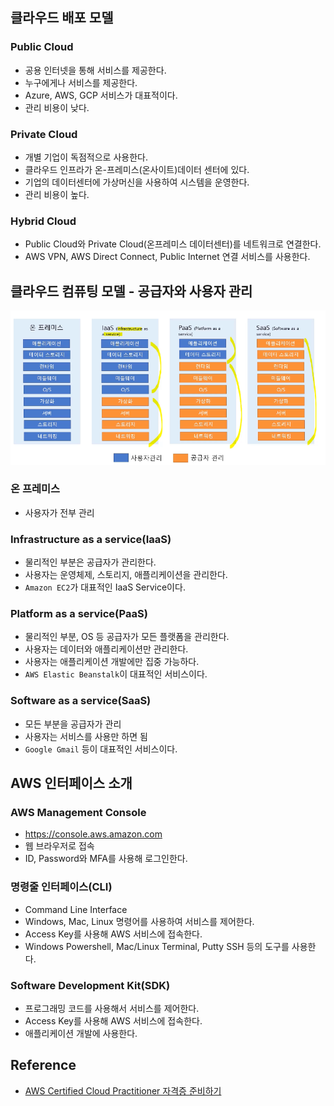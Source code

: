 ## 클라우드 배포 모델

### Public Cloud

* 공용 인터넷을 통해 서비스를 제공한다.
* 누구에게나 서비스를 제공한다. 
* Azure, AWS, GCP 서비스가 대표적이다.
* 관리 비용이 낮다.

### Private Cloud

* 개별 기업이 독점적으로 사용한다.
* 클라우드 인프라가 온-프레미스(온사이트)데이터 센터에 있다.
* 기업의 데이터센터에 가상머신을 사용하여 시스템을 운영한다.
* 관리 비용이 높다.


### Hybrid Cloud

* Public Cloud와 Private Cloud(온프레미스 데이터센터)를 네트워크로 연결한다.
* AWS VPN, AWS Direct Connect, Public Internet 연결 서비스를 사용한다.

## 클라우드 컴퓨팅 모델 - 공급자와 사용자 관리

![cloud_computing_model.png](images/cloud_computing_model.png)

### 온 프레미스
* 사용자가 전부 관리

### Infrastructure as a service(IaaS)
* 물리적인 부분은 공급자가 관리한다.
* 사용자는 운영체제, 스토리지, 애플리케이션을 관리한다.
* `Amazon EC2`가 대표적인 IaaS Service이다.

### Platform as a service(PaaS)
* 물리적인 부분, OS 등 공급자가 모든 플랫폼을 관리한다.
* 사용자는 데이터와 애플리케이션만 관리한다.
* 사용자는 애플리케이션 개발에만 집중 가능하다.
* `AWS Elastic Beanstalk`이 대표적인 서비스이다.

### Software as a service(SaaS)
* 모든 부분을 공급자가 관리
* 사용자는 서비스를 사용만 하면 됨
* `Google Gmail` 등이 대표적인 서비스이다.

## AWS 인터페이스 소개

### AWS Management Console
* https://console.aws.amazon.com
* 웹 브라우저로 접속
* ID, Password와 MFA를 사용해 로그인한다.

### 명령줄 인터페이스(CLI)
* Command Line Interface
* Windows, Mac, Linux 명령어를 사용하여 서비스를 제어한다.
* Access Key를 사용해 AWS 서비스에 접속한다.
* Windows Powershell, Mac/Linux Terminal, Putty SSH 등의 도구를 사용한다.

### Software Development Kit(SDK)

* 프로그래밍 코드를 사용해서 서비스를 제어한다.
* Access Key를 사용해 AWS 서비스에 접속한다.
* 애플리케이션 개발에 사용한다.

## Reference
* [AWS Certified Cloud Practitioner 자격증 준비하기](https://www.inflearn.com/course/aws-%EC%9E%90%EA%B2%A9%EC%A6%9D-%ED%81%B4%EB%9D%BC%EC%9A%B0%EB%93%9C-%EA%B8%B0%EC%B4%88/dashboard)

